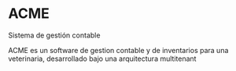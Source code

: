 # ACME
Sistema de gestión contable

ACME es un software de gestion contable y de inventarios para una veterinaria, desarrollado bajo una arquitectura multitenant
